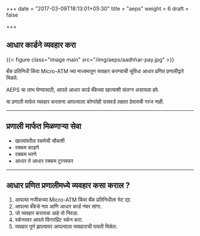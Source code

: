+++
date = "2017-03-09T18:13:01+05:30"
title = "aeps"
weight = 6
draft = false

+++

## आधार कार्डने व्यवहार करा 

{{< figure class="image main" src="/img/aeps/aadhhar-pay.jpg" >}}

बँक प्रतिनिधी किंवा Micro-ATM च्या माध्यमातून व्यवहार करण्याची सुविधा आधार प्रणित प्रणालीद्वारे मिळते.

AEPS चा लाभ घेण्यासाठी, आपले आधार कार्ड बँकेच्या खात्याशी संलग्न असायला हवे.

या प्रणाली मार्फत व्यवहार करताना आपल्याला कोणतेही पासवर्ड लक्षात ठेवायची गरज नाही.


---

## प्रणाली मार्फत मिळणाऱ्या सेवा

- खात्यांवरील रकमेची चौकशी
- रक्कम काढणे
- रक्कम भरणे 
- आधार ते आधार रक्कम ट्रान्सफर 

---
## आधार प्रणित प्रणालीमध्ये व्यवहार कसा कराल ?

1.  आपल्या नजीकच्या Micro-ATM किंवा बँक प्रतिनिधीला भेट द्या.
2. आपल्या बँकेचे नाव आणि आधार कार्ड नंबर सांगा.
3. जो व्यवहार करायचा आहे तो निवडा.
4. स्कॅनरवर आपले फिंगरप्रिंट स्कॅन करा.
5. व्यवहार पूर्ण झाल्यावर आपल्याला व्यवहाराची पावती मिळेल.
